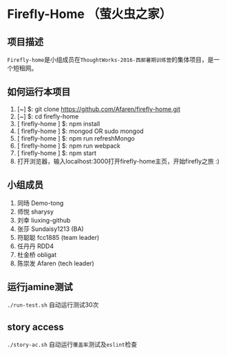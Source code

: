 # Firefly-Home （萤火虫之家）

## 项目描述
`Firefly-home`是小组成员在`ThoughtWorks-2016-西邮暑期训练营`的集体项目，是一个短租网。

## 如何运行本项目
1. [~] $: git clone https://github.com/Afaren/firefly-home.git  
2. [~] $: cd firefly-home  
3. [ firefly-home ] $: npm install  
4. [ firefly-home ] $: mongod OR sudo mongod  
5. [ firefly-home ] $: npm run refreshMongo  
6. [ firefly-home ] $: npm run webpack  
7. [ firefly-home ] $: npm start  
8. 打开浏览器，输入localhost:3000打开firefly-home主页，开始firefly之旅 :)  

## 小组成员
1. 同旸       Demo-tong   
2. 师悦       sharysy  
3. 刘幸       liuxing-github  
4. 张莎       Sundaisy1213 (BA)  
5. 符聪聪     fcc1885  (team leader)
6. 任丹丹     RDD4  
7. 杜金桥     obligat  
8. 陈崇发     Afaren (tech leader)  

## 运行jamine测试
`./run-test.sh` 自动运行测试30次

## story access
`./story-ac.sh` 自动运行`覆盖率`测试及`eslint`检查
